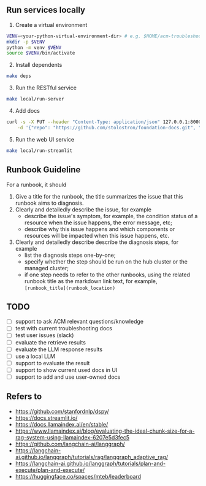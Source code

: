 ## Run services locally

1. Create a virtual environment

```sh
VENV=<your-python-virtual-environment-dir> # e.g. $HOME/acm-troubleshooter/.venv
mkdir -p $VENV
python -m venv $VENV
source $VENV/bin/activate
```

2. Install dependents

```sh
make deps
```

3. Run the RESTful service

```sh
make local/run-server
```

4. Add docs

```sh
curl -s -X PUT --header "Content-Type: application/json" 127.0.0.1:8000/runbooksets \
    -d '{"repo": "https://github.com/stolostron/foundation-docs.git", "branch": "main"}'
```

5. Run the web UI service

```sh
make local/run-streamlit
```

## Runbook Guideline

For a runbook, it should

1. Give a title for the runbook, the title summarizes the issue that this runbook aims to diagnosis.
2. Clearly and detailedly describe the issue, for example
    - describe the issue's symptom, for example, the condition status of a resource when the issue happens, the error message, etc;
    - describe why this issue happens and which components or resources will be impacted when this issue happens, etc.
3. Clearly and detailedly describe describe the diagnosis steps, for example
    - list the diagnosis steps one-by-one;
    - specify whether the step should be run on the hub cluster or the managed cluster;
    - if one step needs to refer to the other runbooks, using the related runbook title as the markdown link text, for example, `[runbook_title](runbook_location)`

## TODO
- [ ] support to ask ACM relevant questions/knowledge
- [ ] test with current troubleshooting docs
- [ ] test user issues (slack)
- [ ] evaluate the retrieve results
- [ ] evaluate the LLM response results
- [ ] use a local LLM
- [ ] support to evaluate the result
- [ ] support to show current used docs in UI
- [ ] support to add and use user-owned docs

## Refers to
- https://github.com/stanfordnlp/dspy/
- https://docs.streamlit.io/
- https://docs.llamaindex.ai/en/stable/
- https://www.llamaindex.ai/blog/evaluating-the-ideal-chunk-size-for-a-rag-system-using-llamaindex-6207e5d3fec5
- https://github.com/langchain-ai/langgraph/
- https://langchain-ai.github.io/langgraph/tutorials/rag/langgraph_adaptive_rag/
- https://langchain-ai.github.io/langgraph/tutorials/plan-and-execute/plan-and-execute/
- https://huggingface.co/spaces/mteb/leaderboard
